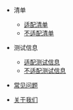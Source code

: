 - 清单

  - [适配清单](/zh-Hans/success.md)
  - [不适配清单](/zh-Hans/fail.md)

- 测试信息

  - [适配测试信息](/zh-Hans/success-info.md)
  - [不适配测试信息](/zh-Hans/fail-info.md)

- [常见问题](/zh-Hans/faq.md)
- [关于我们](/zh-Hans/about.md)